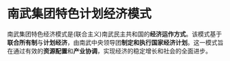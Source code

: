 # 南武集团特色计划经济模式

南武集团特色经济模式是(联合主义)南武民主共和国的**经济运作方式**。该模式基于**联合所有制**与**计划经济**，由南武中央领导团**制定和执行国家经济计划**。这一模式旨在通过有效的**资源配置**和**产业协调**，实现经济的稳定增长和社会的全面进步。